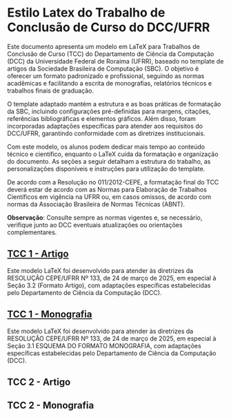 # Estilo Latex do Trabalho de Conclusão de Curso do DCC/UFRR

Este documento apresenta um modelo em LaTeX para Trabalhos de Conclusão de Curso (TCC) do Departamento de Ciência da Computação (DCC) da Universidade Federal de Roraima (UFRR), baseado no template de artigos da Sociedade Brasileira de Computação (SBC). O objetivo é oferecer um formato padronizado e profissional, seguindo as normas acadêmicas e facilitando a escrita de monografias, relatórios técnicos e trabalhos finais de graduação.

O template adaptado mantém a estrutura e as boas práticas de formatação da SBC, incluindo configurações pré-definidas para margens, citações, referências bibliográficas e elementos gráficos. Além disso, foram incorporadas adaptações específicas para atender aos requisitos do DCC/UFRR, garantindo conformidade com as diretrizes institucionais.

Com este modelo, os alunos podem dedicar mais tempo ao conteúdo técnico e científico, enquanto o LaTeX cuida da formatação e organização do documento. As seções a seguir detalham a estrutura do trabalho, as personalizações disponíveis e instruções para utilização do template.

De acordo com a Resolução no 011/2012-CEPE, a formatação final do TCC deverá estar de acordo com as Normas para Elaboração de Trabalhos Científicos em vigência na UFRR ou, em casos omissos, de acordo com normas da Associação Brasileira de Normas Técnicas (ABNT).

**Observação**: Consulte sempre as normas vigentes e, se necessário, verifique junto ao DCC eventuais atualizações ou orientações complementares.

## [TCC 1 - Artigo](modelos/TCC_1_artigo/)
Este modelo LaTeX foi desenvolvido para atender às diretrizes da RESOLUÇÃO CEPE/UFRR Nº 133, de 24 de março de 2025, em especial à Seção 3.2 (Formato Artigo), com adaptações específicas estabelecidas pelo Departamento de Ciência da Computação (DCC).


## [TCC 1 - Monografia](modelos/TCC_1_monografia/)
Este modelo LaTeX foi desenvolvido para atender às diretrizes da RESOLUÇÃO CEPE/UFRR Nº 133, de 24 de março de 2025, em especial à Seção 3.1 ESQUEMA DO FORMATO MONOGRAFIA, com adaptações específicas estabelecidas pelo Departamento de Ciência da Computação (DCC).


## TCC 2 - Artigo

## TCC 2 - Monografia